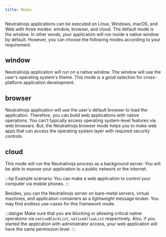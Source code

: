 ```yaml
---
title: Modes
---
```

Neutralinojs applications can be executed on Linux, Windows, macOS, and Web with three modes: window, browser,
and cloud. The default mode is the window. In other words, your application will run inside a native window by default.
However, you can choose the following modes according to your requirement.

## window
Neutralinojs application will run on a native window. The window will use the user's operating system's theme.
This mode is a good selection for cross-platform application development.

## browser
Neutralinojs application will use the user's default browser to load the application.
Therefore, you can build web applications with native operations. You can't typically access operating
system-level features via web browsers. But, the Neutralinojs browser mode helps you to make web apps that can
access the operating system layer with required security controls.

## cloud
This mode will run the Neutralinojs process as a background server.
You will be able to expose your application to a public network or the internet.

:::tip
Example scenario: You can make a web application to control your computer via mobile phones.
:::

Besides, you can the Neutralinojs server on bare-metal servers, virtual machines, and application containers as a
lightweight message broker. You may find endless use-cases for this framework mode.

:::danger
Make sure that you are blocking or allowing critical native operations via
`nativeBlockList`, `nativeAllowList` respectively. Also, if you started the application with administrator
access, your web application will have the same permission level.
:::

